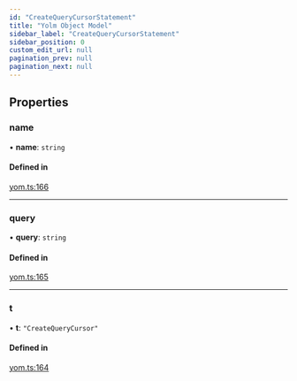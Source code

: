 ```yaml
---
id: "CreateQueryCursorStatement"
title: "Yolm Object Model"
sidebar_label: "CreateQueryCursorStatement"
sidebar_position: 0
custom_edit_url: null
pagination_prev: null
pagination_next: null
---
```


## Properties

### name

• **name**: `string`

#### Defined in

[yom.ts:166](https://github.com/yolmio/boost/blob/964b449/src/yom.ts#L166)

___

### query

• **query**: `string`

#### Defined in

[yom.ts:165](https://github.com/yolmio/boost/blob/964b449/src/yom.ts#L165)

___

### t

• **t**: ``"CreateQueryCursor"``

#### Defined in

[yom.ts:164](https://github.com/yolmio/boost/blob/964b449/src/yom.ts#L164)
